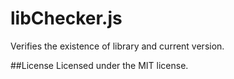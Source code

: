 # libChecker.js

Verifies the existence of library and current version.


##License
Licensed under the MIT license.